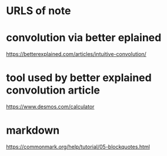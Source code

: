 # URLS of note

# convolution via better eplained
https://betterexplained.com/articles/intuitive-convolution/

# tool used by better explained convolution article
https://www.desmos.com/calculator


# markdown
https://commonmark.org/help/tutorial/05-blockquotes.html

